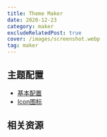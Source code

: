 ```yaml
---
title: Theme Maker
date: 2020-12-23
category: maker
excludeRelatedPost: true
cover: /images/screenshot.webp
tag: maker
---
```

## 主题配置

- [基本配置](./maker-basic.md)
- [Icon图标](./maker-icon.md)

## 相关资源

<RelatedPosts related-type="tag"/>